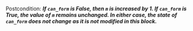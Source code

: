 Postcondition: ***If `can_form` is False, then `m` is increased by 1. If `can_form` is True, the value of `m` remains unchanged. In either case, the state of `can_form` does not change as it is not modified in this block.***